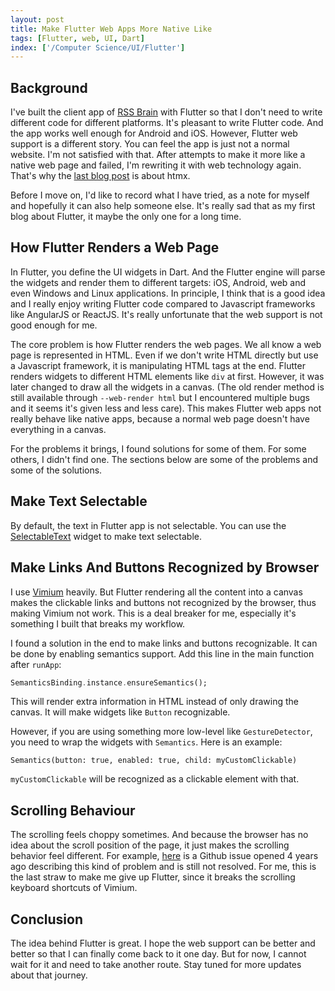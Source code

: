 ```yaml
---
layout: post
title: Make Flutter Web Apps More Native Like
tags: [Flutter, web, UI, Dart]
index: ['/Computer Science/UI/Flutter']
---
```


## Background

I've built the client app of [RSS Brain](https://rssbrain.com) with Flutter so that I don't need to write different code for different platforms. It's pleasant to write Flutter code. And the app works well enough for Android and iOS. However, Flutter web support is a different story. You can feel the app is just not a normal website. I'm not satisfied with that. After attempts to make it more like a native web page and failed, I'm rewriting it with web technology again. That's why the [last blog post](/2024-03-26-Prevent-HTMX-Lazy-Loaded-Content-From-Reload.html) is about htmx.

Before I move on, I'd like to record what I have tried, as a note for myself and hopefully it can also help someone else. It's really sad that as my first blog about Flutter, it maybe the only one for a long time.

## How Flutter Renders a Web Page

In Flutter, you define the UI widgets in Dart. And the Flutter engine will parse the widgets and render them to different targets: iOS, Android, web and even Windows and Linux applications. In principle, I think that is a good idea and I really enjoy writing Flutter code compared to Javascript frameworks like AngularJS or ReactJS. It's really unfortunate that the web support is not good enough for me.

The core problem is how Flutter renders the web pages. We all know a web page is represented in HTML. Even if we don't write HTML directly but use a Javascript framework, it is manipulating HTML tags at the end. Flutter renders widgets to different HTML elements like `div` at first. However, it was later changed to draw all the widgets in a canvas. (The old render method is still available through `--web-render html` but I encountered multiple bugs and it seems it's given less and less care). This makes Flutter web apps not really behave like native apps, because a normal web page doesn't have everything in a canvas.

For the problems it brings, I found solutions for some of them. For some others, I didn't find one. The sections below are some of the problems and some of the solutions.

## Make Text Selectable

By default, the text in Flutter app is not selectable. You can use the [SelectableText](https://api.flutter.dev/flutter/material/SelectableText-class.html) widget to make text selectable.


## Make Links And Buttons Recognized by Browser

I use [Vimium](https://vimium.github.io/) heavily. But Flutter rendering all the content into a canvas makes the clickable links and buttons not recognized by the browser, thus making Vimium not work. This is a deal breaker for me, especially it's something I built that breaks my workflow.

I found a solution in the end to make links and buttons recognizable. It can be done by enabling semantics support. Add this line in the main function after `runApp`:

```dart
SemanticsBinding.instance.ensureSemantics();
```

This will render extra information in HTML instead of only drawing the canvas. It will make widgets like `Button` recognizable.

However, if you are using something more low-level like `GestureDetector`, you need to wrap the widgets with `Semantics`. Here is an example:

```
Semantics(button: true, enabled: true, child: myCustomClickable)
```

`myCustomClickable` will be recognized as a clickable element with that.


## Scrolling Behaviour

The scrolling feels choppy sometimes. And because the browser has no idea about the scroll position of the page, it just makes the scrolling behavior feel different. For example, [here](https://github.com/flutter/flutter/issues/69529) is a Github issue opened 4 years ago describing this kind of problem and is still not resolved. For me, this is the last straw to make me give up Flutter, since it breaks the scrolling keyboard shortcuts of Vimium.

## Conclusion

The idea behind Flutter is great. I hope the web support can be better and better so that I can finally come back to it one day. But for now, I cannot wait for it and need to take another route. Stay tuned for more updates about that journey.
